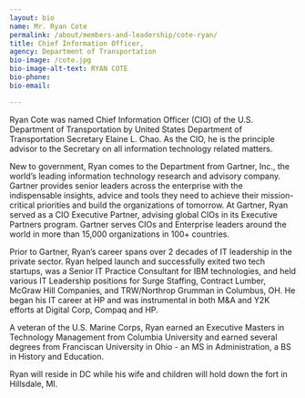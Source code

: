 ```yaml
---
layout: bio
name: Mr. Ryan Cote
permalink: /about/members-and-leadership/cote-ryan/
title: Chief Information Officer,
agency: Department of Transportation
bio-image: /cote.jpg
bio-image-alt-text: RYAN COTE
bio-phone:
bio-email:

---
```

Ryan Cote was named Chief Information Officer (CIO) of the U.S. Department of Transportation by United States Department of Transportation Secretary Elaine L. Chao. As the CIO, he is the principle advisor to the Secretary on all information technology related matters.

New to government, Ryan comes to the Department from Gartner, Inc., the world’s leading information technology research and advisory company. Gartner provides senior leaders across the enterprise with the indispensable insights, advice and tools they need to achieve their mission-critical priorities and build the organizations of tomorrow. At Gartner, Ryan served as a CIO Executive Partner, advising global CIOs in its Executive Partners program. Gartner serves CIOs and Enterprise leaders around the world in more than 15,000 organizations in 100+ countries.

Prior to Gartner, Ryan’s career spans over 2 decades of IT leadership in the private sector. Ryan helped launch and successfully exited two tech startups, was a Senior IT Practice Consultant for IBM technologies, and held various IT Leadership positions for Surge Staffing, Contract Lumber, McGraw Hill Companies, and TRW/Northrop Grumman in Columbus, OH. He began his IT career at HP and was instrumental in both M&A and Y2K efforts at Digital Corp, Compaq and HP.

A veteran of the U.S. Marine Corps, Ryan earned an Executive Masters in Technology Management from Columbia University and earned several degrees from Franciscan University in Ohio - an MS in Administration, a BS in History and Education.

Ryan will reside in DC while his wife and children will hold down the fort in Hillsdale, MI.
